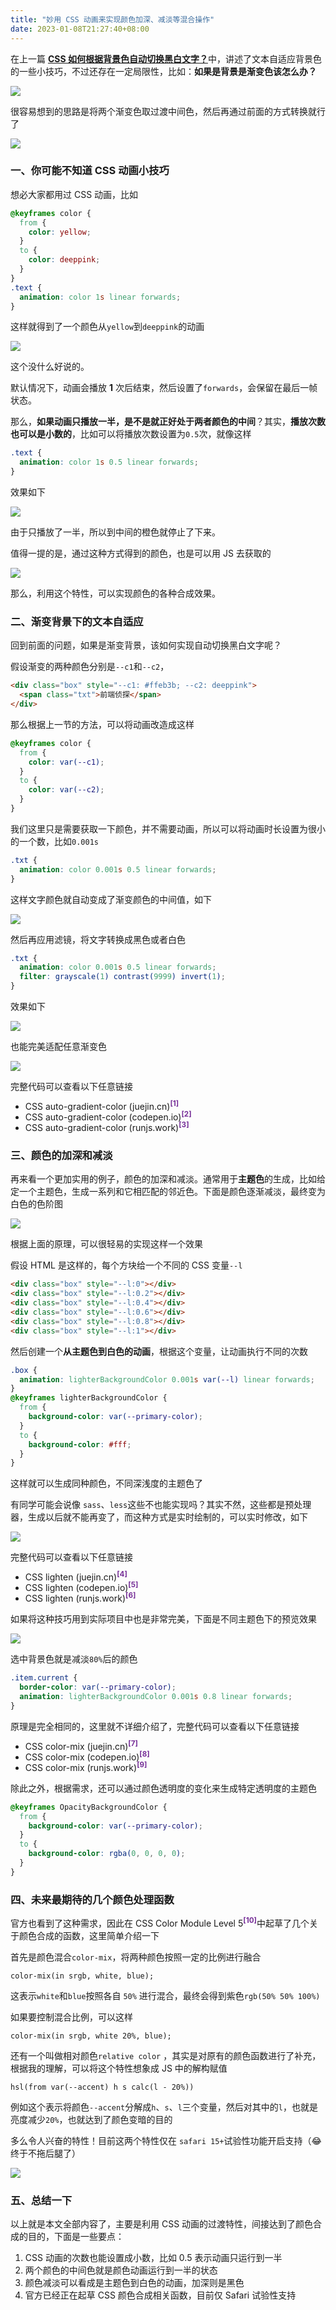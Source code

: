 ```yaml
---
title: "妙用 CSS 动画来实现颜色加深、减淡等混合操作"
date: 2023-01-08T21:27:40+08:00
---
```


在上一篇 [**CSS 如何根据背景色自动切换黑白文字？**](http://mp.weixin.qq.com/s?__biz=MzIyMDc1NTYxNg==&mid=2247486634&idx=1&sn=19486b50cdf1c2cb1b21570171841b96&chksm=97c66f65a0b1e6736bbf114d85bb592fd0b14bcb164234da71b4f83c9ff1bdf8767694b0d102&scene=21#wechat_redirect)中，讲述了文本自适应背景色的一些小技巧，不过还存在一定局限性，比如：**如果是背景是渐变色该怎么办？**

<img src="/imgs/20/23.png" />

很容易想到的思路是将两个渐变色取过渡中间色，然后再通过前面的方式转换就行了

<img src="/imgs/20/24.png" />

### 一、你可能不知道 CSS 动画小技巧

想必大家都用过 CSS 动画，比如

```css
@keyframes color {
  from {
    color: yellow;
  }
  to {
    color: deeppink;
  }
}
.text {
  animation: color 1s linear forwards;
}
```

这样就得到了一个颜色从`yellow`到`deeppink`的动画

<img src="/imgs/20/03.gif" />

这个没什么好说的。

默认情况下，动画会播放 **1** 次后结束，然后设置了`forwards`，会保留在最后一帧状态。

那么，**如果动画只播放一半，是不是就正好处于两者颜色的中间**？其实，**播放次数也可以是小数的**，比如可以将播放次数设置为`0.5`次，就像这样

```css
.text {
  animation: color 1s 0.5 linear forwards;
}
```

效果如下

<img src="/imgs/20/04.gif" />

由于只播放了一半，所以到中间的橙色就停止了下来。

值得一提的是，通过这种方式得到的颜色，也是可以用 JS 去获取的

<img src="/imgs/20/25.png" />

那么，利用这个特性，可以实现颜色的各种合成效果。

### 二、渐变背景下的文本自适应

回到前面的问题，如果是渐变背景，该如何实现自动切换黑白文字呢？

假设渐变的两种颜色分别是`--c1`和`--c2`，

```html
<div class="box" style="--c1: #ffeb3b; --c2: deeppink">
  <span class="txt">前端侦探</span>
</div>
```

那么根据上一节的方法，可以将动画改造成这样

```css
@keyframes color {
  from {
    color: var(--c1);
  }
  to {
    color: var(--c2);
  }
}
```

我们这里只是需要获取一下颜色，并不需要动画，所以可以将动画时长设置为很小的一个数，比如`0.001s`

```css
.txt {
  animation: color 0.001s 0.5 linear forwards;
}
```

这样文字颜色就自动变成了渐变颜色的中间值，如下

<img src="/imgs/20/26.png" />

然后再应用滤镜，将文字转换成黑色或者白色

```css
.txt {
  animation: color 0.001s 0.5 linear forwards;
  filter: grayscale(1) contrast(9999) invert(1);
}
```

效果如下

<img src="/imgs/20/27.png" />

也能完美适配任意渐变色

<img src="/imgs/20/05.gif" />

完整代码可以查看以下任意链接

- CSS auto-gradient-color (juejin.cn)<sup style="line-height: 0;font-weight: bold;color: #773098;">[1]</sup>
- CSS auto-gradient-color (codepen.io)<sup style="line-height: 0;font-weight: bold;color: #773098;">[2]</sup>
- CSS auto-gradient-color (runjs.work)<sup style="line-height: 0;font-weight: bold;color: #773098;">[3]</sup>

### 三、颜色的加深和减淡

再来看一个更加实用的例子，颜色的加深和减淡。通常用于**主题色**的生成，比如给定一个主题色，生成一系列和它相匹配的邻近色。下面是颜色逐渐减淡，最终变为白色的色阶图

<img src="/imgs/20/28.png" />

根据上面的原理，可以很轻易的实现这样一个效果

假设 HTML 是这样的，每个方块给一个不同的 CSS 变量`--l`

```html
<div class="box" style="--l:0"></div>
<div class="box" style="--l:0.2"></div>
<div class="box" style="--l:0.4"></div>
<div class="box" style="--l:0.6"></div>
<div class="box" style="--l:0.8"></div>
<div class="box" style="--l:1"></div>
```

然后创建一个**从主题色到白色的动画**，根据这个变量，让动画执行不同的次数

```css
.box {
  animation: lighterBackgroundColor 0.001s var(--l) linear forwards;
}
@keyframes lighterBackgroundColor {
  from {
    background-color: var(--primary-color);
  }
  to {
    background-color: #fff;
  }
}
```

这样就可以生成同种颜色，不同深浅度的主题色了

有同学可能会说像 `sass`、`less`这些不也能实现吗？其实不然，这些都是预处理器，生成以后就不能再变了，而这种方式是实时绘制的，可以实时修改，如下

<img src="/imgs/20/06.gif" />

完整代码可以查看以下任意链接

- CSS lighten (juejin.cn)<sup style="line-height: 0;font-weight: bold;color: #773098;">[4]</sup>
- CSS lighten (codepen.io)<sup style="line-height: 0;font-weight: bold;color: #773098;">[5]</sup>
- CSS lighten (runjs.work)<sup style="line-height: 0;font-weight: bold;color: #773098;">[6]</sup>

如果将这种技巧用到实际项目中也是非常完美，下面是不同主题色下的预览效果

<img src="/imgs/20/29.png" />

选中背景色就是减淡`80%`后的颜色

```css
.item.current {
  border-color: var(--primary-color);
  animation: lighterBackgroundColor 0.001s 0.8 linear forwards;
}
```

原理是完全相同的，这里就不详细介绍了，完整代码可以查看以下任意链接

- CSS color-mix (juejin.cn)<sup style="line-height: 0;font-weight: bold;color: #773098;">[7]</sup>
- CSS color-mix (codepen.io)<sup style="line-height: 0;font-weight: bold;color: #773098;">[8]</sup>
- CSS color-mix (runjs.work)<sup style="line-height: 0;font-weight: bold;color: #773098;">[9]</sup>

除此之外，根据需求，还可以通过颜色透明度的变化来生成特定透明度的主题色

```css
@keyframes OpacityBackgroundColor {
  from {
    background-color: var(--primary-color);
  }
  to {
    background-color: rgba(0, 0, 0, 0);
  }
}
```

### 四、未来最期待的几个颜色处理函数

官方也看到了这种需求，因此在 CSS Color Module Level 5<sup style="line-height: 0;font-weight: bold;color: #773098;">[10]</sup>中起草了几个关于颜色合成的函数，这里简单介绍一下

首先是颜色混合`color-mix`，将两种颜色按照一定的比例进行融合

```
color-mix(in srgb, white, blue);
```

这表示`white`和`blue`按照各自 `50%` 进行混合，最终会得到紫色`rgb(50% 50% 100%)`

如果要控制混合比例，可以这样

```
color-mix(in srgb, white 20%, blue);
```

还有一个叫做相对颜色`relative color` ，其实是对原有的颜色函数进行了补充，根据我的理解，可以将这个特性想象成 JS 中的解构赋值

```
hsl(from var(--accent) h s calc(l - 20%))
```

例如这个表示将颜色`--accent`分解成`h`、`s`、`l`三个变量，然后对其中的`l`，也就是亮度减少`20%`，也就达到了颜色变暗的目的

多么令人兴奋的特性！目前这两个特性仅在 `safari 15+`试验性功能开启支持（😂 终于不拖后腿了）

<img src="/imgs/20/30.png" />

### 五、总结一下

以上就是本文全部内容了，主要是利用 CSS 动画的过渡特性，间接达到了颜色合成的目的，下面是一些要点：

1. CSS 动画的次数也能设置成小数，比如 0.5 表示动画只运行到一半
2. 两个颜色的中间色就是颜色动画运行到一半的状态
3. 颜色减淡可以看成是主题色到白色的动画，加深则是黑色
4. 官方已经正在起草 CSS 颜色合成相关函数，目前仅 Safari 试验性支持
